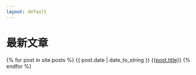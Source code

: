 ```yaml
---
layout: default
---
```


# 最新文章
{% for post in site.posts %}
  {{ post.date | date_to_string }} [{{post.title}}]({{site.url}}{{post.url}}) 
{% endfor %}